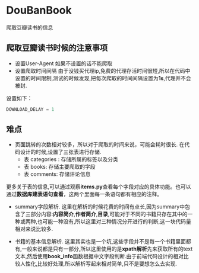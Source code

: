 # DouBanBook
爬取豆瓣读书的信息

## 爬取豆瓣读书时候的注意事项
- 设置User-Agent
如果不设置的话不能爬取
- 设置爬取时间间隔
由于没钱买代理ip,免费的代理存活时间很短,所以在代码中设置的时间限制,测试的时候发现,把每次爬取的时间间隔设置为**1s**,代理并不会被封.

设置如下：
```python
DOWNLOAD_DELAY = 1
```

## 难点
- 页面跳转的次数相对较多，所以对于爬取的时间来说，可能会耗时很长.
在代码设计的时候,设置了三张表进行存储.
	- 表 categories :
		存储所属的标签以及分类
	- 表 books:
		存储主要爬取的字段
	- 表 comments:
		存储评论信息

更多关于表的信息,可以通过观察**items.py**查看每个字段对应的具体功能。也可以通过**数据库建表语句查看**，这两个里面每一条语句都有相应的注释。

- summary字段解析.
这里在解析的时候花费的时间有点长,因为summary中包含了三部分内容:**内容简介**,**作者简介**,**目录**,可能对于不同的书籍只存在其中的一种或两种,也可能一种没有,所以这里对三种情况分开进行的判断,这一块代码量相对来说比较多.

- 书籍的基本信息解析.
这里其实也是一个坑,这些字段并不是每一个书籍里面都有,一般来说都是只有一部分,所以这里使用的是**xpath解析**先来获取所有的text文本,然后使用**book_info**函数根据中文字段判断.由于前端代码设计的相对比较人性化,比较好处理,所以解析写起来相对简单,只不是要想怎么去实现.
